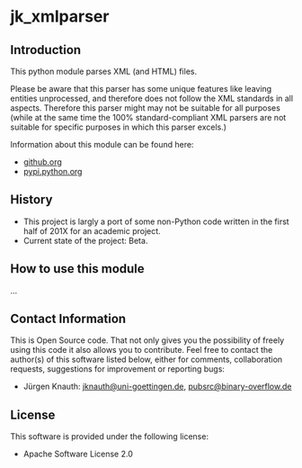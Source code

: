 ﻿jk_xmlparser
=============

Introduction
------------

This python module parses XML (and HTML) files.

Please be aware that this parser has some unique features like leaving entities unprocessed, and therefore does not follow the XML standards in all aspects. Therefore this parser might may not be suitable for all purposes (while at the same time the 100% standard-compliant XML parsers are not suitable for specific purposes in which this parser excels.)

Information about this module can be found here:

* [github.org](https://github.com/jkpubsrc/python-module-jk-xmlparser)
* [pypi.python.org](https://pypi.python.org/pypi/jk_xmlparser)

History
-------

* This project is largly a port of some non-Python code written in the first half of 201X for an academic project.
* Current state of the project: Beta.

How to use this module
----------------------

...


Contact Information
-------------------

This is Open Source code. That not only gives you the possibility of freely using this code it also
allows you to contribute. Feel free to contact the author(s) of this software listed below, either
for comments, collaboration requests, suggestions for improvement or reporting bugs:

* Jürgen Knauth: jknauth@uni-goettingen.de, pubsrc@binary-overflow.de

License
-------

This software is provided under the following license:

* Apache Software License 2.0



